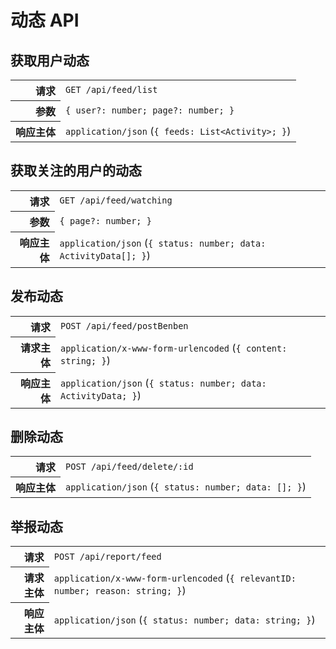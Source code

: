 # 动态 API

## 获取用户动态

<table>
  <tr>
    <th align="right">请求</th>
    <td><code>GET /api/feed/list</code></td>
  </tr>
  <tr>
    <th align="right">参数</th>
    <td><code>{ user?: number; page?: number; }</code></td>
  </tr>
  <tr>
    <th align="right">响应主体</th>
    <td><code>application/json</code> (<code>{ feeds: List&lt;Activity&gt;; }</code>)</td>
  </tr>
</table>

## 获取关注的用户的动态

<table>
  <tr>
    <th align="right">请求</th>
    <td><code>GET /api/feed/watching</code></td>
  </tr>
  <tr>
    <th align="right">参数</th>
    <td><code>{ page?: number; }</code></td>
  </tr>
  <tr>
    <th align="right">响应主体</th>
    <td><code>application/json</code> (<code>{ status: number; data: ActivityData[]; }</code>)</td>
  </tr>
</table>

## 发布动态

<table>
  <tr>
    <th align="right">请求</th>
    <td><code>POST /api/feed/postBenben</code></td>
  </tr>
  <tr>
    <th align="right">请求主体</th>
    <td><code>application/x-www-form-urlencoded</code> (<code>{ content: string; }</code>)</td>
  </tr>
  <tr>
    <th align="right">响应主体</th>
    <td><code>application/json</code> (<code>{ status: number; data: ActivityData; }</code>)</td>
  </tr>
</table>

## 删除动态

<table>
  <tr>
    <th align="right">请求</th>
    <td><code>POST /api/feed/delete/:id</code></td>
  </tr>
  <tr>
    <th align="right">响应主体</th>
    <td><code>application/json</code> (<code>{ status: number; data: []; }</code>)</td>
  </tr>
</table>

## 举报动态

<table>
  <tr>
    <th align="right">请求</th>
    <td><code>POST /api/report/feed</code></td>
  </tr>
  <tr>
    <th align="right">请求主体</th>
    <td><code>application/x-www-form-urlencoded</code> (<code>{ relevantID: number; reason: string; }</code>)</td>
  </tr>
  <tr>
    <th align="right">响应主体</th>
    <td><code>application/json</code> (<code>{ status: number; data: string; }</code>)</td>
  </tr>
</table>
